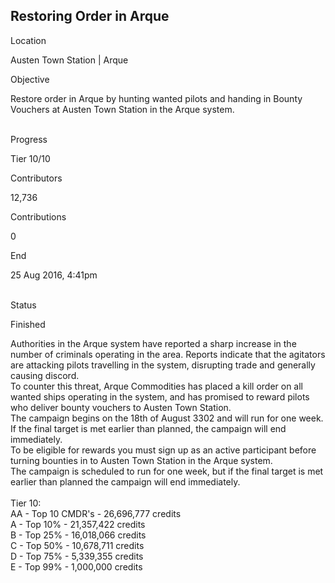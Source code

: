 ## Restoring Order in Arque

Location

Austen Town Station \| Arque

Objective

Restore order in Arque by hunting wanted pilots and handing in Bounty
Vouchers at Austen Town Station in the Arque system.

\
Progress

Tier 10/10

Contributors

12,736

Contributions

0

End

25 Aug 2016, 4:41pm

\
Status

Finished

Authorities in the Arque system have reported a sharp increase in the
number of criminals operating in the area. Reports indicate that the
agitators are attacking pilots travelling in the system, disrupting
trade and generally causing discord.\
To counter this threat, Arque Commodities has placed a kill order on all
wanted ships operating in the system, and has promised to reward pilots
who deliver bounty vouchers to Austen Town Station.\
The campaign begins on the 18th of August 3302 and will run for one
week. If the final target is met earlier than planned, the campaign will
end immediately.\
To be eligible for rewards you must sign up as an active participant
before turning bounties in to Austen Town Station in the Arque system.\
The campaign is scheduled to run for one week, but if the final target
is met earlier than planned the campaign will end immediately.\
\
Tier 10:\
AA - Top 10 CMDR\'s - 26,696,777 credits\
A - Top 10% - 21,357,422 credits\
B - Top 25% - 16,018,066 credits\
C - Top 50% - 10,678,711 credits\
D - Top 75% - 5,339,355 credits\
E - Top 99% - 1,000,000 credits
